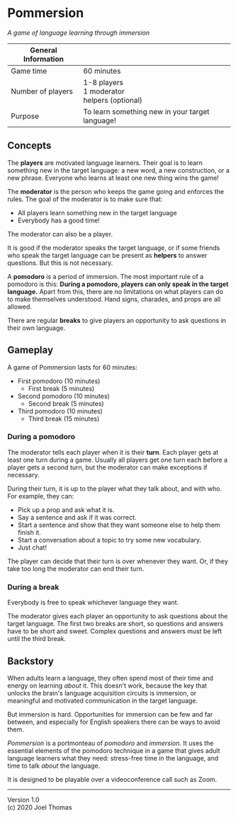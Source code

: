 # Pommersion

*A game of language learning through immersion*

| General Information | |
| ----------------- | ---------- |
| Game time         | 60 minutes |
| Number of players | 1-8 players<br>1 moderator<br>helpers (optional) |
| Purpose | To learn something new in your target language! |

## Concepts

The **players** are motivated language learners. Their goal is to learn something new in the target language: a new word, a new construction, or a new phrase. Everyone who learns at least one new thing wins the game!

The **moderator** is the person who keeps the game going and enforces the rules. The goal of the moderator is to make sure that:

- All players learn something new in the target language
- Everybody has a good time!

The moderator can also be a player.

It is good if the moderator speaks the target language, or if some friends who speak the target language can be present as **helpers** to answer questions. But this is not necessary.

A **pomodoro** is a period of immersion. The most important rule of a pomodoro is this: **During a pomodoro, players can only speak in the target language.** Apart from this, there are no limitations on what players can do to make themselves understood. Hand signs, charades, and props are all allowed.

There are regular **breaks** to give players an opportunity to ask questions in their own language.

## Gameplay

A game of Pommersion lasts for 60 minutes:

* First pomodoro (10 minutes)
  * First break (5 minutes)
* Second pomodoro (10 minutes)
  * Second break (5 minutes)
* Third pomodoro (10 minutes)
  * Third break (15 minutes)

### During a pomodoro

The moderator tells each player when it is their **turn**. Each player gets at least one turn during a game. Usually all players get one turn each before a player gets a second turn, but the moderator can make exceptions if necessary.

During their turn, it is up to the player what they talk about, and with who. For example, they can:

- Pick up a prop and ask what it is.
- Say a sentence and ask if it was correct.
- Start a sentence and show that they want someone else to help them finish it.
- Start a conversation about a topic to try some new vocabulary.
- Just chat!

The player can decide that their turn is over whenever they want. Or, if they take too long the moderator can end their turn.

### During a break

Everybody is free to speak whichever language they want.

The moderator gives each player an opportunity to ask questions about the target language. The first two breaks are short, so questions and answers have to be short and sweet. Complex questions and answers must be left until the third break.

## Backstory

When adults learn a language, they often spend most of their time and energy on learning *about* it. This doesn't work, because the key that unlocks the brain's language acquisition circuits is immersion, or meaningful and motivated communication in the target language.

But immersion is hard. Opportunities for immersion can be few and far between, and especially for English speakers there can be ways to avoid them.

*Pommersion* is a portmonteau of *pomodoro* and *immersion*. It uses the essential elements of the pomodoro technique in a game that gives adult language learners what they need: stress-free time *in* the language, and time to talk *about* the language.

It is designed to be playable over a videoconference call such as Zoom.

-----
Version 1.0 <br>(c) 2020 Joel Thomas
